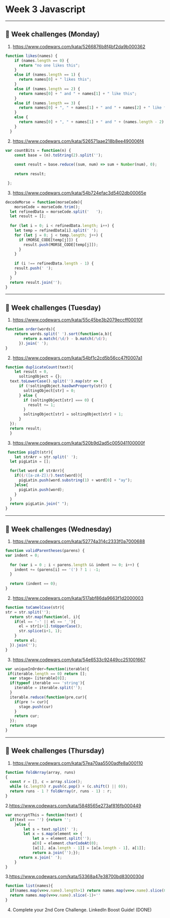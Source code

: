 # Week 3 Javascript
---
## 📖 Week challenges (Monday)
1. https://www.codewars.com/kata/5266876b8f4bf2da9b000362
```javascript
function likes(names) {
    if (names.length == 0) {
      return "no one likes this";
    } 
    else if (names.length == 1) {
      return names[0] + " likes this";  
    } 
    else if (names.length == 2) {
      return names[0] + " and " + names[1] + " like this";
    } 
    else if (names.length == 3) {
      return names[0] + ", " + names[1] + " and " + names[2] + " like this";
    } 
    else {
      return names[0] + ", " + names[1] + " and " + (names.length - 2) + " others like this";
    }
  }
  ```

2. https://www.codewars.com/kata/526571aae218b8ee490006f4
```javascript
var countBits = function(n) {
    const base = (n).toString(2).split('');
    
    const result = base.reduce((sum, num) => sum + Number(num), 0);
    
    return result;

 };
  ```
  
3. https://www.codewars.com/kata/54b724efac3d5402db00065e
```javascript
decodeMorse = function(morseCode){
    morseCode = morseCode.trim();
  let refinedData = morseCode.split('   ');
  let result = [];
  
  for (let i = 0; i < refinedData.length; i++) {
    let temp = refinedData[i].split(' ');
    for (let j = 0; j < temp.length; j++) {
      if (MORSE_CODE[temp[j]]) {
        result.push(MORSE_CODE[temp[j]]);
      }
    }
    
    if (i !== refinedData.length - 1) {
    result.push(' ');
    }
  }
  return result.join('');
}
  ```
  
---
## 📖 Week challenges (Tuesday)
1. https://www.codewars.com/kata/55c45be3b2079eccff00010f
```javascript
function order(words){
    return words.split(' ').sort(function(a,b){
        return a.match(/\d/) - b.match(/\d/);
      }).join(' ');
}
  ```

2. https://www.codewars.com/kata/54bf1c2cd5b56cc47f0007a1
```javascript
function duplicateCount(text){
    let result = 0,
      soltingObject = {};
  text.toLowerCase().split('').map(str => {
      if (!soltingObject.hasOwnProperty(str)) {
        soltingObject[str] = 0;
      } else {
        if (soltingObject[str] === 0) {
          result += 1;
        }
        soltingObject[str] = soltingObject[str] + 1;
      }
  });
  return result;
  }
 ```

3. https://www.codewars.com/kata/520b9d2ad5c005041100000f
```javascript
 function pigIt(str){
    let strArr = str.split(' ');
  let pigLatin = [];

  for(let word of strArr){
    if((/([a-zA-Z])/).test(word)){
      pigLatin.push(word.substring(1) + word[0] + "ay");
    }else{
      pigLatin.push(word);
    }
  }
  return pigLatin.join(" ");
}
 ```

---
## 📖 Week challenges (Wednesday)
1. https://www.codewars.com/kata/52774a314c2333f0a7000688
```javascript
function validParentheses(parens) {
var indent = 0;
  
  for (var i = 0 ; i < parens.length && indent >= 0; i++) {
    indent += (parens[i] == '(') ? 1 : -1;    
  }
  
  return (indent == 0);
}
 ```

2. https://www.codewars.com/kata/517abf86da9663f1d2000003
```javascript
function toCamelCase(str){
str = str.split('');
  return str.map(function(el, i){
    if(el == '-' || el == '_'){
      el = str[i+1].toUpperCase();
      str.splice(i+1, 1);
    }
    return el;
  }).join('');
}
 ```

3. https://www.codewars.com/kata/54e6533c92449cc251001667
```javascript
var uniqueInOrder=function(iterable){
 if(iterable.length == 0) return [];
  var stage= [iterable[0]];
  if(typeof iterable === 'string'){
    iterable = iterable.split('');
  }  
  iterable.reduce(function(pre,cur){
    if(pre != cur){
      stage.push(cur)
    }
    return cur;
  });
  return stage
}
 ```

---
## 📖 Week challenges (Thursday)
1. https://www.codewars.com/kata/57ea70aa5500adfe8a000110
```javascript
function foldArray(array, runs)
{
  const r = [], c = array.slice();
  while (c.length) r.push(c.pop() + (c.shift() || 0));
  return runs - 1 ? foldArray(r, runs - 1) : r;
}
 ```

2.https://www.codewars.com/kata/5848565e273af816fb000449
```javascript
var encryptThis = function(text) {
  if(text === '') {return '';
    }else {
        let s = text.split(' ');
        let x = s.map(element => {
            let a = element.split('');
            a[0] = element.charCodeAt(0);
            [a[1], a[a.length - 1]] = [a[a.length - 1], a[1]];
            return a.join('');});
      return x.join(' ');
    }
}
 ```

3.https://www.codewars.com/kata/53368a47e38700bd8300030d
```javascript
function list(names){
  if(names.map(v=>v.name).length>1) return names.map(v=>v.name).slice(0,-1).join(', ')+' & '+names.map(v=>v.name).slice(-1)
  return names.map(v=>v.name).slice(-1)+''
}
 ```

4. Complete your 2nd Core Challenge.  LinkedIn Boost Guide! (DONE)
